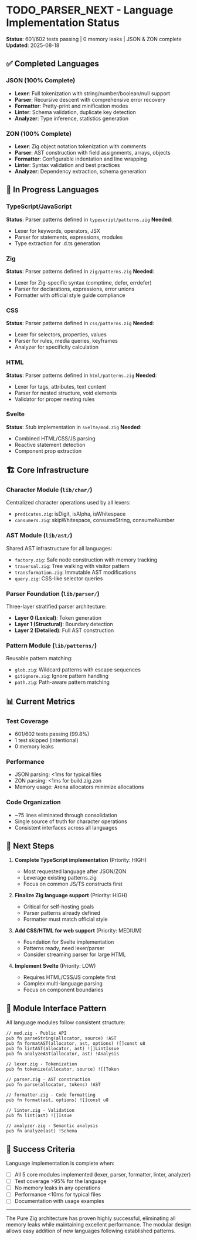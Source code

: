 # TODO_PARSER_NEXT - Language Implementation Status

**Status**: 601/602 tests passing | 0 memory leaks | JSON & ZON complete
**Updated**: 2025-08-18

## ✅ Completed Languages

### JSON (100% Complete)
- **Lexer**: Full tokenization with string/number/boolean/null support
- **Parser**: Recursive descent with comprehensive error recovery
- **Formatter**: Pretty-print and minification modes
- **Linter**: Schema validation, duplicate key detection
- **Analyzer**: Type inference, statistics generation

### ZON (100% Complete)  
- **Lexer**: Zig object notation tokenization with comments
- **Parser**: AST construction with field assignments, arrays, objects
- **Formatter**: Configurable indentation and line wrapping
- **Linter**: Syntax validation and best practices
- **Analyzer**: Dependency extraction, schema generation

## 🚧 In Progress Languages

### TypeScript/JavaScript
**Status**: Parser patterns defined in `typescript/patterns.zig`
**Needed**:
- Lexer for keywords, operators, JSX
- Parser for statements, expressions, modules
- Type extraction for .d.ts generation

### Zig
**Status**: Parser patterns defined in `zig/patterns.zig`
**Needed**:
- Lexer for Zig-specific syntax (comptime, defer, errdefer)
- Parser for declarations, expressions, error unions
- Formatter with official style guide compliance

### CSS
**Status**: Parser patterns defined in `css/patterns.zig`
**Needed**:
- Lexer for selectors, properties, values
- Parser for rules, media queries, keyframes
- Analyzer for specificity calculation

### HTML
**Status**: Parser patterns defined in `html/patterns.zig`
**Needed**:
- Lexer for tags, attributes, text content
- Parser for nested structure, void elements
- Validator for proper nesting rules

### Svelte
**Status**: Stub implementation in `svelte/mod.zig`
**Needed**:
- Combined HTML/CSS/JS parsing
- Reactive statement detection
- Component prop extraction

## 🏗️ Core Infrastructure

### Character Module (`lib/char/`)
Centralized character operations used by all lexers:
- `predicates.zig`: isDigit, isAlpha, isWhitespace
- `consumers.zig`: skipWhitespace, consumeString, consumeNumber

### AST Module (`lib/ast/`)
Shared AST infrastructure for all languages:
- `factory.zig`: Safe node construction with memory tracking
- `traversal.zig`: Tree walking with visitor pattern
- `transformation.zig`: Immutable AST modifications
- `query.zig`: CSS-like selector queries

### Parser Foundation (`lib/parser/`)
Three-layer stratified parser architecture:
- **Layer 0 (Lexical)**: Token generation
- **Layer 1 (Structural)**: Boundary detection  
- **Layer 2 (Detailed)**: Full AST construction

### Pattern Module (`lib/patterns/`)
Reusable pattern matching:
- `glob.zig`: Wildcard patterns with escape sequences
- `gitignore.zig`: Ignore pattern handling
- `path.zig`: Path-aware pattern matching

## 📊 Current Metrics

### Test Coverage
- 601/602 tests passing (99.8%)
- 1 test skipped (intentional)
- 0 memory leaks

### Performance
- JSON parsing: <1ms for typical files
- ZON parsing: <1ms for build.zig.zon
- Memory usage: Arena allocators minimize allocations

### Code Organization
- ~75 lines eliminated through consolidation
- Single source of truth for character operations
- Consistent interfaces across all languages

## 🎯 Next Steps

1. **Complete TypeScript implementation** (Priority: HIGH)
   - Most requested language after JSON/ZON
   - Leverage existing patterns.zig
   - Focus on common JS/TS constructs first

2. **Finalize Zig language support** (Priority: HIGH)
   - Critical for self-hosting goals
   - Parser patterns already defined
   - Formatter must match official style

3. **Add CSS/HTML for web support** (Priority: MEDIUM)
   - Foundation for Svelte implementation
   - Patterns ready, need lexer/parser
   - Consider streaming parser for large HTML

4. **Implement Svelte** (Priority: LOW)
   - Requires HTML/CSS/JS complete first
   - Complex multi-language parsing
   - Focus on component boundaries

## 📝 Module Interface Pattern

All language modules follow consistent structure:

```zig
// mod.zig - Public API
pub fn parseString(allocator, source) !AST
pub fn formatAST(allocator, ast, options) ![]const u8  
pub fn lintAST(allocator, ast) ![]LintIssue
pub fn analyzeAST(allocator, ast) !Analysis

// lexer.zig - Tokenization
pub fn tokenize(allocator, source) ![]Token

// parser.zig - AST construction  
pub fn parse(allocator, tokens) !AST

// formatter.zig - Code formatting
pub fn format(ast, options) ![]const u8

// linter.zig - Validation
pub fn lint(ast) ![]Issue

// analyzer.zig - Semantic analysis
pub fn analyze(ast) !Schema
```

## 🚀 Success Criteria

Language implementation is complete when:
- [ ] All 5 core modules implemented (lexer, parser, formatter, linter, analyzer)
- [ ] Test coverage >95% for the language
- [ ] No memory leaks in any operations
- [ ] Performance <10ms for typical files
- [ ] Documentation with usage examples

---

The Pure Zig architecture has proven highly successful, eliminating all memory leaks while maintaining excellent performance. The modular design allows easy addition of new languages following established patterns.